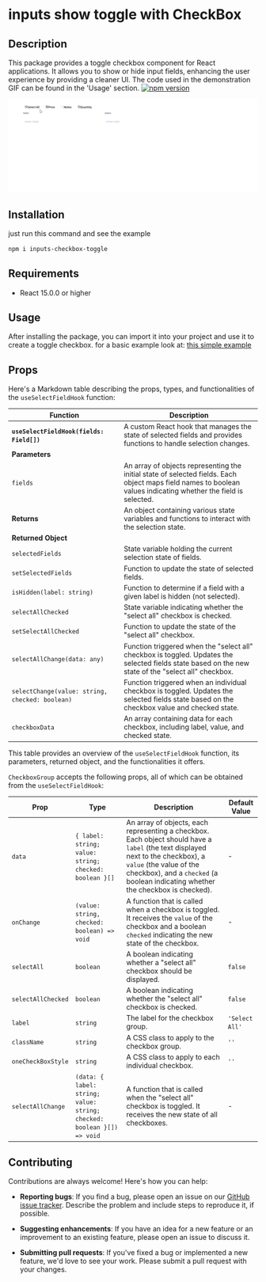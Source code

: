 # inputs show toggle with CheckBox 

## Description

This package provides a toggle checkbox component for React applications. It allows you to show or hide input fields, enhancing the user experience by providing a cleaner UI. The code used in the demonstration GIF can be found in the 'Usage' section.
[![npm version](https://badge.fury.io/js/inputs-checkbox-toggle.svg)](https://badge.fury.io/js/inputs-checkbox-toggle)
<p align="center">
    <img src="example.gif" alt="Demo Gif">
</p>

## Installation

just run this command and see the example
```bash
npm i inputs-checkbox-toggle
```
## Requirements

- React 15.0.0 or higher

## Usage

After installing the package, you can import it into your project and use it to create a toggle checkbox. 
for a basic example look at:  [this simple example](https://github.com/mahmoudbahaa755/inputs-checkbox-toggle/blob/main/example/example.tsx)




## Props



Here's a Markdown table describing the props, types, and functionalities of the `useSelectFieldHook` function:

| Function             | Description                                                                                                                                                |
|----------------------|------------------------------------------------------------------------------------------------------------------------------------------------------------|
| **`useSelectFieldHook(fields: Field[])`** | A custom React hook that manages the state of selected fields and provides functions to handle selection changes.                                         |
| **Parameters**       |                                                                                                                                                            |
| `fields`             | An array of objects representing the initial state of selected fields. Each object maps field names to boolean values indicating whether the field is selected. |
| **Returns**          | An object containing various state variables and functions to interact with the selection state.                                                         |
| **Returned Object**  |                                                                                                                                                            |
| `selectedFields`     | State variable holding the current selection state of fields.                                                                                             |
| `setSelectedFields`  | Function to update the state of selected fields.                                                                                                           |
| `isHidden(label: string)` | Function to determine if a field with a given label is hidden (not selected).                                                                            |
| `selectAllChecked`   | State variable indicating whether the "select all" checkbox is checked.                                                                                    |
| `setSelectAllChecked`| Function to update the state of the "select all" checkbox.                                                                                                |
| `selectAllChange(data: any)` | Function triggered when the "select all" checkbox is toggled. Updates the selected fields state based on the new state of the "select all" checkbox. |
| `selectChange(value: string, checked: boolean)` | Function triggered when an individual checkbox is toggled. Updates the selected fields state based on the checkbox value and checked state.          |
| `checkboxData`       | An array containing data for each checkbox, including label, value, and checked state.                                                                     |

This table provides an overview of the `useSelectFieldHook` function, its parameters, returned object, and the functionalities it offers.









`CheckboxGroup` accepts the following props, all of which can be obtained from the `useSelectFieldHook`:

| Prop              | Type                                                               | Description                                                                                                                                                              | Default Value |
|-------------------|--------------------------------------------------------------------|--------------------------------------------------------------------------------------------------------------------------------------------------------------------------|---------------|
| `data`            | `{ label: string; value: string; checked: boolean }[]`             | An array of objects, each representing a checkbox. Each object should have a `label` (the text displayed next to the checkbox), a `value` (the value of the checkbox), and a `checked` (a boolean indicating whether the checkbox is checked). | -             |
| `onChange`        | `(value: string, checked: boolean) => void`                        | A function that is called when a checkbox is toggled. It receives the `value` of the checkbox and a boolean `checked` indicating the new state of the checkbox.       | -             |
| `selectAll`       | `boolean`                                                          | A boolean indicating whether a "select all" checkbox should be displayed.                                                                                                | `false`       |
| `selectAllChecked`| `boolean`                                                          | A boolean indicating whether the "select all" checkbox is checked.                                                                                                       | `false`       |
| `label`           | `string`                                                           | The label for the checkbox group.                                                                                                                                        | `'Select All'`          |
| `className`       | `string`                                                           | A CSS class to apply to the checkbox group.                                                                                                                              | `''`          |
| `oneCheckBoxStyle`| `string`                                                           | A CSS class to apply to each individual checkbox.                                                                                                                        | `''`          |
| `selectAllChange`| `(data: { label: string; value: string; checked: boolean }[]) => void` | A function that is called when the "select all" checkbox is toggled. It receives the new state of all checkboxes.                                                         | -             |





## Contributing

Contributions are always welcome! Here's how you can help:

- **Reporting bugs**: If you find a bug, please open an issue on our [GitHub issue tracker](https://github.com/mahmoudbahaa755/inputs-checkbox-toggle/issues). Describe the problem and include steps to reproduce it, if possible.

- **Suggesting enhancements**: If you have an idea for a new feature or an improvement to an existing feature, please open an issue to discuss it.

- **Submitting pull requests**: If you've fixed a bug or implemented a new feature, we'd love to see your work. Please submit a pull request with your changes.

